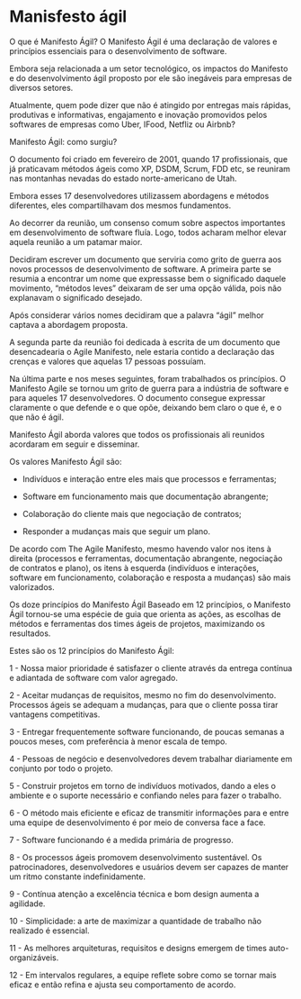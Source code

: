 # Manisfesto ágil

O que é Manifesto Ágil?
O Manifesto Ágil é uma declaração de valores e princípios essenciais para o desenvolvimento de software. 

Embora seja relacionada a um setor tecnológico, os impactos do Manifesto e do desenvolvimento ágil proposto por ele são inegáveis para empresas de diversos setores.

Atualmente, quem pode dizer que não é atingido por entregas mais rápidas, produtivas e informativas, engajamento e inovação promovidos pelos softwares de empresas como Uber, IFood, Netfliz ou Airbnb?

Manifesto Ágil: como surgiu?
 
O documento foi criado em fevereiro de 2001, quando 17 profissionais, que já praticavam métodos ágeis como XP, DSDM, Scrum, FDD etc, se reuniram nas montanhas nevadas do estado norte-americano de Utah.

Embora esses 17 desenvolvedores utilizassem abordagens e métodos diferentes, eles compartilhavam dos mesmos fundamentos.

Ao decorrer da reunião, um consenso comum sobre aspectos importantes em desenvolvimento de software fluía. Logo, todos acharam melhor elevar aquela reunião a um patamar maior.

Decidiram escrever um documento que serviria como grito de guerra aos novos processos de desenvolvimento de software. A primeira parte se resumia a encontrar um nome que expressasse bem o significado daquele movimento, “métodos leves” deixaram de ser uma opção válida, pois não explanavam o significado desejado.

Após considerar vários nomes decidiram que a palavra “ágil” melhor captava a abordagem proposta.

A segunda parte da reunião foi dedicada à escrita de um documento que desencadearia o Agile Manifesto, nele estaria contido a declaração das crenças e valores que aquelas 17 pessoas possuíam.

Na última parte e nos meses seguintes, foram trabalhados os princípios. O Manifesto Agile se tornou um grito de guerra para a indústria de software e para aqueles 17 desenvolvedores. O documento consegue expressar claramente o que defende e o que opõe, deixando bem claro o que é, e o que não é ágil.

 Manifesto Ágil aborda valores que todos os profissionais ali reunidos acordaram em seguir e disseminar.

Os valores Manifesto Ágil são:

- Indivíduos e interação entre eles mais que processos e ferramentas;

- Software em funcionamento mais que documentação abrangente;

- Colaboração do cliente mais que negociação de contratos;

- Responder a mudanças mais que seguir um plano.

De acordo com The Agile Manifesto, mesmo havendo valor nos itens à direita (processos e ferramentas, documentação abrangente, negociação de contratos e plano), os itens à esquerda (indivíduos e interações, software em funcionamento, colaboração e resposta a mudanças) são mais valorizados.

Os doze princípios do Manifesto Ágil
Baseado em 12 princípios, o Manifesto Ágil tornou-se uma espécie de guia que orienta as ações, as escolhas de métodos e ferramentas dos times ágeis de projetos, maximizando os resultados. 

Estes são os 12 princípios do Manifesto Ágil:

1 - Nossa maior prioridade é satisfazer o cliente através da entrega contínua e adiantada de software com valor agregado.

2 - Aceitar mudanças de requisitos, mesmo no fim do desenvolvimento. Processos ágeis se adequam a mudanças, para que o cliente possa tirar vantagens competitivas.

3 - Entregar frequentemente software funcionando, de poucas semanas a poucos meses, com preferência à menor escala de tempo.

4 - Pessoas de negócio e desenvolvedores devem trabalhar diariamente em conjunto por todo o projeto.

5 - Construir projetos em torno de indivíduos motivados, dando a eles o ambiente e o suporte necessário e confiando neles para fazer o trabalho.

6 - O método mais eficiente e eficaz de transmitir informações para e entre uma equipe de desenvolvimento é por meio de conversa face a face.

7 - Software funcionando é a medida primária de progresso.

8 - Os processos ágeis promovem desenvolvimento sustentável. Os patrocinadores, desenvolvedores e usuários devem ser capazes de manter um ritmo constante indefinidamente.

9 - Contínua atenção a excelência técnica e bom design aumenta a agilidade.

10 - Simplicidade: a arte de maximizar a quantidade de trabalho não realizado é essencial.

11 - As melhores arquiteturas, requisitos e designs emergem de times auto-organizáveis.

12 - Em intervalos regulares, a equipe reflete sobre como se tornar mais eficaz e então refina e ajusta seu comportamento de acordo.
